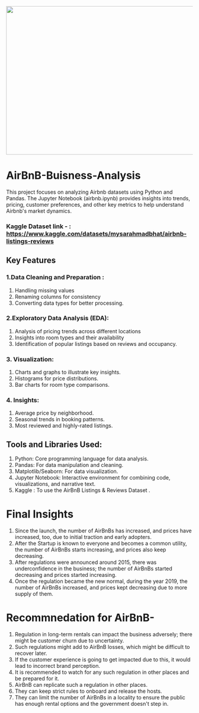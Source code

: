 
<img src="https://github.com/user-attachments/assets/681b5272-7c64-4f91-ae69-67d16a7f3218" width="900" height="400"/>

# AirBnB-Buisness-Analysis
This project focuses on analyzing Airbnb datasets using Python and Pandas. The Jupyter Notebook (airbnb.ipynb) provides insights into trends, pricing, customer preferences, and other key metrics to help understand Airbnb's market dynamics.

### Kaggle Dataset link - : https://www.kaggle.com/datasets/mysarahmadbhat/airbnb-listings-reviews

## Key Features
### 1.Data Cleaning and Preparation : 
1. Handling missing values
2. Renaming columns for consistency
3. Converting data types for better processing.

### 2.Exploratory Data Analysis (EDA): 
1. Analysis of pricing trends across different locations
2. Insights into room types and their availability
3. Identification of popular listings based on reviews and occupancy.

### 3. Visualization:
1. Charts and graphs to illustrate key insights.
2. Histograms for price distributions.
3. Bar charts for room type comparisons.

### 4. Insights:
1. Average price by neighborhood.
2. Seasonal trends in booking patterns.
3. Most reviewed and highly-rated listings.

## Tools and Libraries Used:
1. Python: Core programming language for data analysis.
2. Pandas: For data manipulation and cleaning.
3. Matplotlib/Seaborn: For data visualization.
4. Jupyter Notebook: Interactive environment for combining code, visualizations, and narrative text.
5. Kaggle : To use the AirBnB Listings & Reviews Dataset .

# Final Insights
1. Since the launch, the number of AirBnBs has increased, and prices have increased, too, due to initial traction and early adopters.
2. After the Startup is known to everyone and becomes a common utility, the number of AirBnBs starts increasing, and prices also keep decreasing.
3. After regulations were announced around 2015, there was underconfidence in the business; the number of AirBnBs started decreasing and prices started increasing.
4. Once the regulation became the new normal, during the year 2019, the number of AirBnBs increased, and prices kept decreasing due to more supply of them.

# Recommnedation for AirBnB-
1. Regulation in long-term rentals can impact the business adversely; there might be customer churn due to uncertainty.
2. Such regulations might add to AirBnB losses, which might be difficult to recover later.
3. If the customer experience is going to get impacted due to this, it would lead to incorrect brand perception.
4. It is recommended to watch for any such regulation in other places and be prepared for it.
5. AirBnB can replicate such a regulation in other places.
6. They can keep strict rules to onboard and release the hosts.
7. They can limit the number of AirBnBs in a locality to ensure the public has enough rental options and the government doesn't step in.
